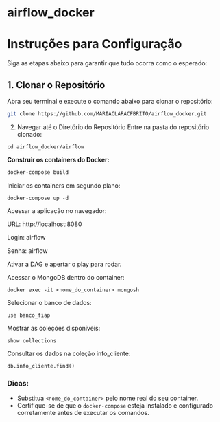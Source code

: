 # airflow_docker


# Instruções para Configuração

Siga as etapas abaixo para garantir que tudo ocorra como o esperado:

## 1. Clonar o Repositório

Abra seu terminal e execute o comando abaixo para clonar o repositório:

```bash
git clone https://github.com/MARIACLARACFBRITO/airflow_docker.git
```


2. Navegar até o Diretório do Repositório
Entre na pasta do repositório clonado:
```
cd airflow_docker/airflow

```

  **Construir os containers do Docker:**
   ```bash
   docker-compose build
   ```
Iniciar os containers em segundo plano:

```
docker-compose up -d
```
Acessar a aplicação no navegador:

URL: http://localhost:8080

Login: airflow

Senha: airflow

Ativar a DAG e apertar o play para rodar.

Acessar o MongoDB dentro do container:
```
docker exec -it <nome_do_container> mongosh
```

Selecionar o banco de dados:

```
use banco_fiap
```

Mostrar as coleções disponíveis:

```
show collections
```

Consultar os dados na coleção info_cliente:

```
db.info_cliente.find()
```


### Dicas:
- Substitua `<nome_do_container>` pelo nome real do seu container.
- Certifique-se de que o `docker-compose` esteja instalado e configurado corretamente antes de executar os comandos.


